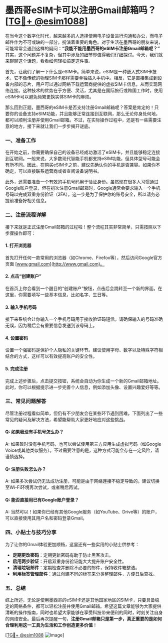 # 墨西哥eSIM卡可以注册Gmail邮箱吗？[[TG💪+ @esim1088](https://t.me/s/esim1088)]

在当今这个数字化时代，越来越多的人选择使用电子设备进行沟通和办公，而电子邮件作为不可或缺的一部分，扮演着重要的角色。对于生活在墨西哥的朋友来说，可能常常会遇到这样的疑问：**“我能不能用墨西哥的eSIM卡注册Gmail邮箱呢？”** 其实，这个问题并不复杂，但其中涉及的细节却值得我们仔细探讨。今天，我们就来聊聊这个话题，看看如何轻松搞定这件事。

首先，让我们了解一下什么是eSIM卡。简单来说，eSIM是一种嵌入式SIM卡技术，它不像传统的物理SIM卡那样需要单独插入手机中。相反，它是直接集成到设备内部的芯片，用户可以通过网络下载运营商提供的虚拟SIM卡信息，从而实现网络连接。这种技术的优势在于方便、灵活，尤其是在国际旅行或跨国工作时，使用eSIM卡可以避免频繁更换实体SIM卡的麻烦。

那么回到正题，墨西哥的eSIM卡是否支持注册Gmail邮箱呢？答案是肯定的！只要你的设备支持eSIM功能，并且能够正常连接到互联网，那么无论你身处何地，都可以顺利注册并使用Gmail邮箱。不过，在实际操作过程中，还是有一些需要注意的地方，接下来就让我们一步步揭开谜底。

### **一、准备工作**

在开始之前，你需要确保自己的设备已经成功激活了eSIM卡，并且能够稳定连接到互联网。一般来说，大多数现代智能手机都支持eSIM功能，但具体型号可能会有所不同。因此，在购买eSIM卡之前，建议先确认你的手机是否兼容。如果你不确定，可以直接联系运营商或者查阅设备说明书。

此外，还需要准备一个有效的手机号码用于验证身份。虽然现在很多人习惯通过Google账户登录，但在初次注册Gmail邮箱时，Google通常会要求输入一个手机号码以完成双重身份验证（2FA）。这一步是为了保护你的账号安全，所以请务必提前准备好相关信息。

### **二、注册流程详解**

接下来就是正式注册Gmail邮箱的过程啦！整个流程其实非常简单，只需按照以下步骤操作即可：

#### **1. 打开浏览器**
首先打开任何一款常用的浏览器（如Chrome、Firefox等），然后访问Google官方页面 [www.gmail.com](http://www.gmail.com)。

#### **2. 点击“创建账户”**
在首页上你会看到一个醒目的“创建账户”按钮，点击后会跳转至一个新的界面。在这里，你需要填写一些基本信息，比如名字、生日等。

#### **3. 输入手机号码**
接下来系统会让你输入一个手机号码用于接收验证码短信。请确保输入的号码准确无误，因为稍后会有重要信息发送到该号码上。

#### **4. 设置密码**
设置一个强密码是保护个人隐私的关键环节。建议使用字母、数字以及特殊字符相结合的方式，这样可以有效提高账户的安全性。

#### **5. 完成注册**
完成上述步骤后，点击提交按钮，系统会自动为你生成一个新的Gmail邮箱地址。此时，你可以根据提示进一步完善个人信息，例如添加头像、设置兴趣爱好等等。

### **三、常见问题解答**

尽管注册过程看似简单，但仍有不少朋友会在某些环节遇到困难。下面列出了一些常见的疑问及解决方法，希望能帮助大家更好地应对这些挑战。

#### **Q: 如果我没有手机号怎么办？**
A: 如果暂时没有手机号码，也可以尝试使用第三方应用生成虚拟号码（如Google Voice或其他类似服务）。不过需要注意的是，这种方式可能会存在一定风险，请谨慎选择。

#### **Q: 注册失败怎么办？**
A: 如果多次尝试仍无法成功注册，可能是由于网络连接不稳定导致的。建议切换至Wi-Fi环境再次尝试，或者稍后再试。

#### **Q: 能否直接用已有Google账户登录？**
A: 当然可以！如果你已经有其他Google服务（如YouTube、Drive等）的账户，可以直接使用其用户名和密码登录Gmail。

### **四、小贴士与技巧分享**

为了让你的Gmail体验更加顺畅，这里还有一些实用的小贴士供参考：

- **定期更改密码**：定期更新密码有助于防止黑客攻击。
- **启用两步验证**：开启双重身份验证能大大提升账户安全性。
- **清理垃圾邮件**：定期检查并删除不必要的邮件，保持收件箱整洁。
- **利用标签管理邮件**：通过创建不同的标签来分类整理邮件，方便日后查找。

### **五、总结**

综上所述，无论是使用墨西哥的eSIM卡还是其他国家地区的SIM卡，只要具备稳定的网络条件，都可以轻松注册并使用Gmail邮箱。希望这篇文章能够为大家提供清晰的操作指南，同时也希望大家能够在享受科技带来便利的同时，时刻关注自身的网络安全。最后再次提醒一句，**注册Gmail邮箱只是第一步，真正重要的是如何合理利用这一工具为生活和工作创造更多价值**！

[[TG💪+ @esim1088](https://t.me/s/esim1088) ![Image](https://i.postimg.cc/4NQfJmqS/Snipaste-2025-05-13-00-14-12.png)]